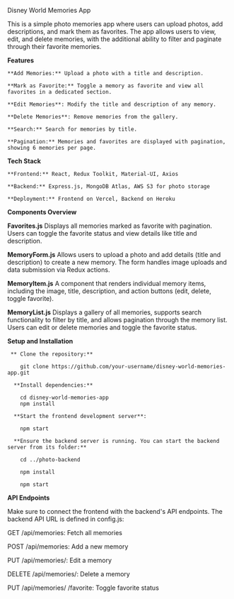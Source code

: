 Disney World Memories App

  This is a simple photo memories app where users can upload photos, add descriptions, and mark them as favorites. The app allows users to view, edit, and delete memories, with the additional ability to filter and paginate through their favorite memories.

**Features**

    **Add Memories:** Upload a photo with a title and description.
  
    **Mark as Favorite:** Toggle a memory as favorite and view all favorites in a dedicated section.
    
    **Edit Memories**: Modify the title and description of any memory.
  
    **Delete Memories**: Remove memories from the gallery.
    
    **Search:** Search for memories by title.
    
    **Pagination:** Memories and favorites are displayed with pagination, showing 6 memories per page.

**Tech Stack**

    **Frontend:** React, Redux Toolkit, Material-UI, Axios
    
    **Backend:** Express.js, MongoDB Atlas, AWS S3 for photo storage
    
    **Deployment:** Frontend on Vercel, Backend on Heroku

**Components Overview**

**Favorites.js**
    Displays all memories marked as favorite with pagination. Users can toggle the favorite status and view details like title and description.

**MemoryForm.js**
    Allows users to upload a photo and add details (title and description) to create a new memory. The form handles image uploads and data submission via Redux actions.

**MemoryItem.js**
    A component that renders individual memory items, including the image, title, description, and action buttons (edit, delete, toggle favorite).

**MemoryList.js**
    Displays a gallery of all memories, supports search functionality to filter by title, and allows pagination through the memory list. Users can edit or delete memories and toggle the favorite status.

**Setup and Installation**

     ** Clone the repository:**
      
        git clone https://github.com/your-username/disney-world-memories-app.git
      
      **Install dependencies:**
      
        cd disney-world-memories-app
        npm install
      
      **Start the frontend development server**:
      
        npm start
      
      **Ensure the backend server is running. You can start the backend server from its folder:**
      
        cd ../photo-backend
      
        npm install
        
        npm start

**API Endpoints**

Make sure to connect the frontend with the backend's API endpoints. The backend API URL is defined in config.js:

GET /api/memories: Fetch all memories

POST /api/memories: Add a new memory

PUT /api/memories/: Edit a memory

DELETE /api/memories/: Delete a memory

PUT /api/memories/
/favorite: Toggle favorite status
